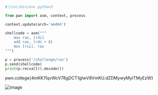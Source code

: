 ```py
#!/usr/bin/env python3

from pwn import asm, context, process

context.update(arch='amd64')

shellcode = asm("""
    mov rax, [rdi]
    add rax, [rdi + 8]
    mov [rsi], rax
""")

p = process('/challenge/run')
p.send(shellcode)
print(p.recvall().decode())
```

pwn.college{4mKK7lqvWcV78gDCT1glwV8VmKU.dZDMywyMyITMyEzW}

![image](https://github.com/user-attachments/assets/f36445df-b593-4a38-9a77-21e22f9c8855)
